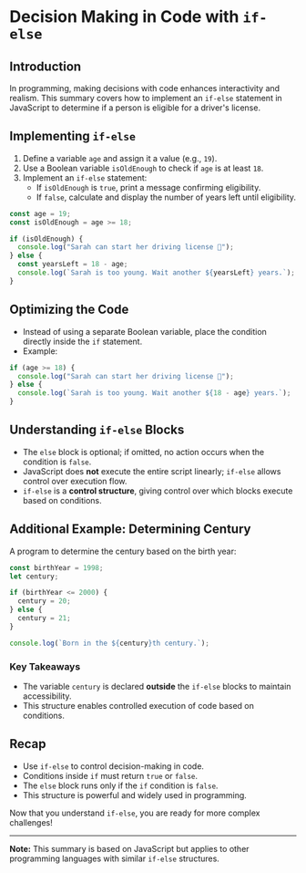 # Decision Making in Code with `if-else`

## Introduction

In programming, making decisions with code enhances interactivity and realism. This summary covers how to implement an `if-else` statement in JavaScript to determine if a person is eligible for a driver's license.

## Implementing `if-else`

1. Define a variable `age` and assign it a value (e.g., `19`).
2. Use a Boolean variable `isOldEnough` to check if `age` is at least `18`.
3. Implement an `if-else` statement:
   - If `isOldEnough` is `true`, print a message confirming eligibility.
   - If `false`, calculate and display the number of years left until eligibility.

```javascript
const age = 19;
const isOldEnough = age >= 18;

if (isOldEnough) {
  console.log("Sarah can start her driving license 🚗");
} else {
  const yearsLeft = 18 - age;
  console.log(`Sarah is too young. Wait another ${yearsLeft} years.`);
}
```

## Optimizing the Code

- Instead of using a separate Boolean variable, place the condition directly inside the `if` statement.
- Example:

```javascript
if (age >= 18) {
  console.log("Sarah can start her driving license 🚗");
} else {
  console.log(`Sarah is too young. Wait another ${18 - age} years.`);
}
```

## Understanding `if-else` Blocks

- The `else` block is optional; if omitted, no action occurs when the condition is `false`.
- JavaScript does **not** execute the entire script linearly; `if-else` allows control over execution flow.
- `if-else` is a **control structure**, giving control over which blocks execute based on conditions.

## Additional Example: Determining Century

A program to determine the century based on the birth year:

```javascript
const birthYear = 1998;
let century;

if (birthYear <= 2000) {
  century = 20;
} else {
  century = 21;
}

console.log(`Born in the ${century}th century.`);
```

### Key Takeaways

- The variable `century` is declared **outside** the `if-else` blocks to maintain accessibility.
- This structure enables controlled execution of code based on conditions.

## Recap

- Use `if-else` to control decision-making in code.
- Conditions inside `if` must return `true` or `false`.
- The `else` block runs only if the `if` condition is `false`.
- This structure is powerful and widely used in programming.

Now that you understand `if-else`, you are ready for more complex challenges!

---

**Note:** This summary is based on JavaScript but applies to other programming languages with similar `if-else` structures.
